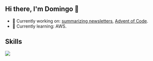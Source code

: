 ## Hi there, I'm Domingo 👋

- 🔭 Currently working on: [summarizing newsletters](https://github.com/DomingoPC/mail-newsletter-summary.git), [Advent of Code](https://adventofcode.com/).
- 🌱 Currently learning: AWS.


## Skills

<a href="https://skillicons.dev">
  <img src="https://skillicons.dev/icons?i=py,r,matlab,tensorflow,git,github,mysql,mongodb" />
</a>
<!-- 
Add Spark icon!
-->

<!--
**DomingoPC/DomingoPC** is a ✨ _special_ ✨ repository because its `README.md` (this file) appears on your GitHub profile.

Here are some ideas to get you started:

- 🔭 I’m currently working on ...
- 🌱 I’m currently learning ...
- 👯 I’m looking to collaborate on ...
- 🤔 I’m looking for help with ...
- 💬 Ask me about ...
- 📫 How to reach me: ...
- 😄 Pronouns: ...
- ⚡ Fun fact: ...
-->

